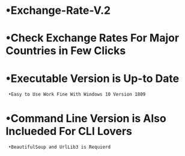 # •Exchange-Rate-V.2
# •Check Exchange Rates For Major Countries in Few Clicks
# •Executable Version is Up-to Date
     •Easy to Use Work Fine With Windows 10 Version 1809
# •Command Line Version is Also Inclueded For CLI Lovers
     •BeautifulSoup and UrlLib3 is Requierd

